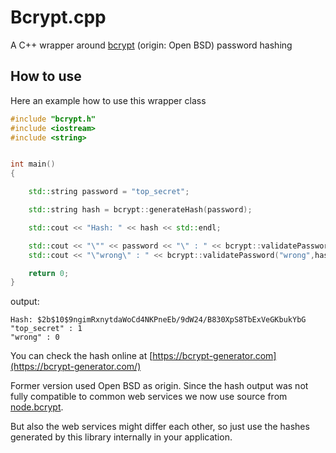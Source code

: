 # Bcrypt.cpp
A C++ wrapper around [bcrypt](https://en.wikipedia.org/wiki/Bcrypt) (origin: Open BSD) password hashing


## How to use

Here an example how to use this wrapper class

```cpp
#include "bcrypt.h"
#include <iostream>
#include <string>


int main()
{

    std::string password = "top_secret";

    std::string hash = bcrypt::generateHash(password);

    std::cout << "Hash: " << hash << std::endl;

    std::cout << "\"" << password << "\" : " << bcrypt::validatePassword(password,hash) << std::endl;
    std::cout << "\"wrong\" : " << bcrypt::validatePassword("wrong",hash) << std::endl;

    return 0;
}

```

output:

```
Hash: $2b$10$9ngimRxnytdaWoCd4NKPneEb/9dW24/B830XpS8TbExVeGKbukYbG
"top_secret" : 1
"wrong" : 0
```

You can check the hash online at [https://bcrypt-generator.com](https://bcrypt-generator.com/)

Former version used Open BSD as origin. Since the hash output was not fully compatible to common web services 
we now use source from [node.bcrypt](https://github.com/kelektiv/node.bcrypt.js).

But also the web services might differ each other, so just use the hashes generated by this library internally
in your application.
